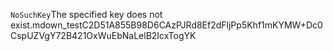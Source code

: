 <?xml version="1.0" encoding="UTF-8"?>
<Error><Code>NoSuchKey</Code><Message>The specified key does not exist.</Message><Key>mdown_test</Key><RequestId>C2D51A855B98D6CA</RequestId><HostId>zPJRd8Ef2dFljPp5Khf1mKYMW+Dc0CspUZVgY72B421OxWuEbNaLelB2IcxTogYK</HostId></Error>